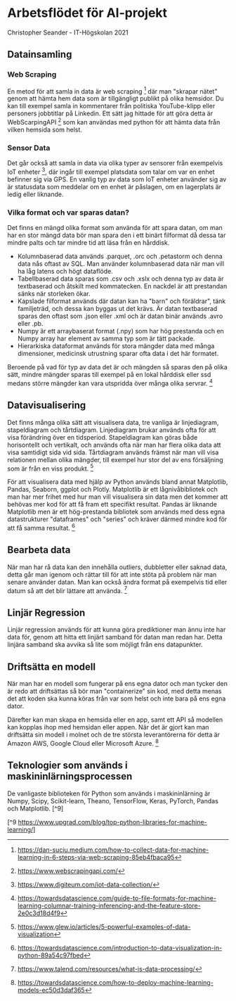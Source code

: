 # **Arbetsflödet för AI-projekt**
Christopher Seander - IT-Högskolan 2021

## **Datainsamling**
### **Web Scraping**
En metod för att samla in data är web scraping [^1] där man "skrapar nätet" genom att hämta hem data som är tillgängligt  publikt på olika hemsidor. Du kan till exempel samla in kommentarer från politiska YouTube-klipp eller personers jobbtitlar på Linkedin. Ett sätt jag hittade för att göra detta är WebScarpingAPI [^2] som kan användas med python för att hämta data från vilken hemsida som helst. 

[^1]: https://dan-suciu.medium.com/how-to-collect-data-for-machine-learning-in-6-steps-via-web-scraping-85eb4fbaca95
[^2]: https://www.webscrapingapi.com/

### **Sensor Data**
Det går också att samla in data via olika typer av sensorer från exempelvis IoT enheter [^3], där ingår till exempel  platsdata som talar om var en enhet befinner sig via GPS. En vanlig typ av data som IoT enheter använder sig av är statusdata som meddelar om en enhet är påslagen, om en lagerplats är ledig eller liknande.

[^3]: https://www.digiteum.com/iot-data-collection/

### **Vilka format och var sparas datan?**
Det finns en mängd olika format som använda för att spara datan, om man har en stor mängd data bör man spara den i ett binärt filformat då dessa tar mindre palts och tar mindre tid att läsa från en hårddisk. 
- Kolumnbaserad data används .parquet, .orc och .petastorm och denna  data nås oftast av SQL. Man använder kolumnbaserad data när man vill ha låg latens och högt dataflöde. 
- Tabellbaserad data sparas som .csv och .xslx och denna typ av data är textbaserad och åtskilt med kommatecken. En nackdel är att prestandan sänks när storleken ökar.
- Kapslade filformat används där datan kan ha "barn" och föräldrar", tänk familjeträd, och dessa kan byggas ut det krävs. Är datan textbaserad sparas den oftast som .json eller .xml och är datan binär används .avro eller .pb. 
- Numpy är ett arraybaserat format (.npy) som har hög prestanda och en Numpy array har element av samma typ som är tätt packade. 
- Hierarkiska dataformat används för stora mängder data med många dimensioner, medicinsk utrustning sparar ofta data i det här formatet.

Beroende på vad för typ av data det är och mängden så sparas den på olika sätt, mindre mängder sparas till exempel på en lokal hårddisk eller ssd medans större mängder kan vara utspridda över många olika servrar. [^4]

[^4]: https://towardsdatascience.com/guide-to-file-formats-for-machine-learning-columnar-training-inferencing-and-the-feature-store-2e0c3d18d4f9

## **Datavisualisering**
Det finns många olika sätt att visualisera data, tre vanliga är linjediagram, stapeldiagram och tårtdiagram. Linjediagram brukar används ofta för att visa förändring över en tidsperiod. Stapeldiagram kan göras både horisontellt och vertikalt, och används ofta när man har flera olika data att visa samtidigt sida vid sida. Tårtdiagram används främst när man vill visa relationen mellan olika mängder, till exempel hur stor del av ens försäljning som är från en viss produkt. [^5]

[^5]: https://www.glew.io/articles/5-powerful-examples-of-data-visualization

För att visualisera data med hjälp av Python används bland annat Matplotlib, Pandas, Seaborn, ggplot och Plotly. Matplotlib är ett lågnivåbibliotek och man har mer frihet med hur man vill visualisera sin data men det kommer att behövas mer kod för att få fram ett specifikt resultat. Pandas är liknande Matplotlib men är ett hög-prestanda bibliotek som används med dess egna datastrukturer "dataframes" och "series" och kräver därmed mindre kod för att få samma resultat. [^6]

[^6]: https://towardsdatascience.com/introduction-to-data-visualization-in-python-89a54c97fbed

## Bearbeta data
När man har rå data kan den innehålla outliers, dubbletter eller saknad data, detta går man igenom och rättar till för att inte stöta på problem när man senare använder datan. Man kan också ändra format på exempelvis tid eller datum så att det blir lättare att använda. [^7]

[^7]: https://www.talend.com/resources/what-is-data-processing/

## Linjär Regression
Linjär regression används för att kunna göra prediktioner man ännu inte har data för, genom att hitta ett linjärt samband för datan man redan har. Detta linjära samband ska avvika så lite som möjligt från ens datapunkter.

## Driftsätta en modell
När man har en modell som fungerar på ens egna dator och man tycker den är redo att driftsättas så bör man "containerize" sin kod, med detta menas det att koden ska kunna köras från var som helst och inte bara på ens egna dator.

Därefter kan man skapa en hemsida eller en app, samt ett API så modellen kan kopplas ihop med hemsidan eller appen. När det är gjort kan man driftsätta sin modell i molnet och de tre största leverantörerna för detta är Amazon AWS, Google Cloud eller Microsoft Azure. [^8]

[^8]: https://towardsdatascience.com/how-to-deploy-machine-learning-models-ec50d3daf365

## Teknologier som används i maskininlärningsprocessen
De vanligaste biblioteken för Python som används i maskininlärning är Numpy, Scipy, Scikit-learn, Theano, TensorFlow, Keras, PyTorch, Pandas och Matplotlib. [^9]

[^9 https://www.upgrad.com/blog/top-python-libraries-for-machine-learning/]

